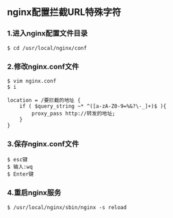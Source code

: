 ## nginx配置拦截URL特殊字符

### 1.进入nginx配置文件目录
```
$ cd /usr/local/nginx/conf
```

### 2.修改nginx.conf文件
```
$ vim nginx.conf
$ i

location = /要拦截的地址 {
    if ( $query_string ~* ^([a-zA-Z0-9=%&?\-_]+)$ ){
        proxy_pass http://转发的地址;
    }
}
```

### 3.保存nginx.conf文件
```
$ esc键
$ 输入:wq
$ Enter键
```

### 4.重启nginx服务
```
$ /usr/local/nginx/sbin/nginx -s reload
```